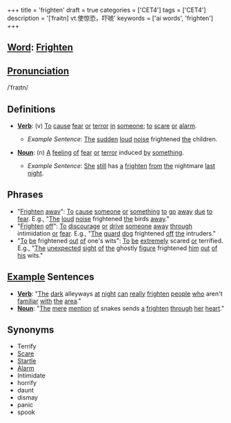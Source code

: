 +++
title = 'frighten'
draft = true
categories = ['CET4']
tags = ['CET4']
description = '[ˈfraitn] vt.使惊恐，吓唬'
keywords = ['ai words', 'frighten']
+++

## [Word](/en/post/word/): [Frighten](/en/post/frighten/)

## [Pronunciation](/en/post/pronunciation/)
/ˈfraɪtn/

## Definitions
- **[Verb](/en/post/verb/)**: (v) [To](/en/post/to/) [cause](/en/post/cause/) [fear](/en/post/fear/) [or](/en/post/or/) [terror](/en/post/terror/) [in](/en/post/in/) [someone](/en/post/someone/); [to](/en/post/to/) [scare](/en/post/scare/) [or](/en/post/or/) [alarm](/en/post/alarm/). 

  - _Example Sentence_: [The](/en/post/the/) [sudden](/en/post/sudden/) [loud](/en/post/loud/) [noise](/en/post/noise/) frightened [the](/en/post/the/) children.
  
- **[Noun](/en/post/noun/)**: (n) [A](/en/post/a/) [feeling](/en/post/feeling/) [of](/en/post/of/) [fear](/en/post/fear/) [or](/en/post/or/) [terror](/en/post/terror/) induced [by](/en/post/by/) [something](/en/post/something/).
  
  - _Example Sentence_: [She](/en/post/she/) [still](/en/post/still/) has [a](/en/post/a/) [frighten](/en/post/frighten/) [from](/en/post/from/) [the](/en/post/the/) nightmare [last](/en/post/last/) [night](/en/post/night/).

## Phrases
- "[Frighten](/en/post/frighten/) [away](/en/post/away/)": [To](/en/post/to/) [cause](/en/post/cause/) [someone](/en/post/someone/) [or](/en/post/or/) [something](/en/post/something/) [to](/en/post/to/) [go](/en/post/go/) [away](/en/post/away/) [due](/en/post/due/) [to](/en/post/to/) [fear](/en/post/fear/). E.g., "[The](/en/post/the/) [loud](/en/post/loud/) [noise](/en/post/noise/) frightened [the](/en/post/the/) birds [away](/en/post/away/)."
- "[Frighten](/en/post/frighten/) [off](/en/post/off/)": [To](/en/post/to/) [discourage](/en/post/discourage/) [or](/en/post/or/) [drive](/en/post/drive/) [someone](/en/post/someone/) [away](/en/post/away/) [through](/en/post/through/) intimidation [or](/en/post/or/) [fear](/en/post/fear/). E.g., "[The](/en/post/the/) [guard](/en/post/guard/) [dog](/en/post/dog/) frightened [off](/en/post/off/) [the](/en/post/the/) intruders."
- "[To](/en/post/to/) [be](/en/post/be/) frightened [out](/en/post/out/) [of](/en/post/of/) one's wits": [To](/en/post/to/) [be](/en/post/be/) [extremely](/en/post/extremely/) scared [or](/en/post/or/) terrified. E.g., "[The](/en/post/the/) [unexpected](/en/post/unexpected/) [sight](/en/post/sight/) [of](/en/post/of/) [the](/en/post/the/) ghostly [figure](/en/post/figure/) frightened [him](/en/post/him/) [out](/en/post/out/) [of](/en/post/of/) [his](/en/post/his/) wits."

## [Example](/en/post/example/) Sentences
- **[Verb](/en/post/verb/)**: "[The](/en/post/the/) [dark](/en/post/dark/) alleyways [at](/en/post/at/) [night](/en/post/night/) [can](/en/post/can/) [really](/en/post/really/) [frighten](/en/post/frighten/) [people](/en/post/people/) [who](/en/post/who/) aren't [familiar](/en/post/familiar/) [with](/en/post/with/) [the](/en/post/the/) [area](/en/post/area/)."
- **[Noun](/en/post/noun/)**: "[The](/en/post/the/) [mere](/en/post/mere/) [mention](/en/post/mention/) [of](/en/post/of/) snakes sends [a](/en/post/a/) [frighten](/en/post/frighten/) [through](/en/post/through/) [her](/en/post/her/) [heart](/en/post/heart/)."

## Synonyms
- Terrify
- [Scare](/en/post/scare/)
- [Startle](/en/post/startle/)
- [Alarm](/en/post/alarm/)
- Intimidate
- horrify
- daunt
- dismay
- panic
- spook
